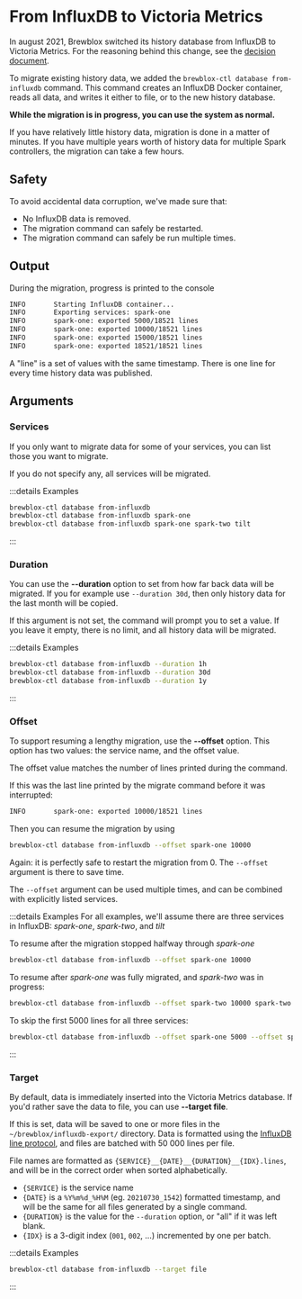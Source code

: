 # From InfluxDB to Victoria Metrics

In august 2021, Brewblox switched its history database from InfluxDB to Victoria Metrics.
For the reasoning behind this change, see the [decision document](../decisions/20210718_victoria_metrics.md).

To migrate existing history data, we added the `brewblox-ctl database from-influxdb` command.
This command creates an InfluxDB Docker container, reads all data, and writes it either to file, or to the new history database.

**While the migration is in progress, you can use the system as normal.**

If you have relatively little history data, migration is done in a matter of minutes.
If you have multiple years worth of history data for multiple Spark controllers, the migration can take a few hours.

## Safety

To avoid accidental data corruption, we've made sure that:

- No InfluxDB data is removed.
- The migration command can safely be restarted.
- The migration command can safely be run multiple times.

## Output

During the migration, progress is printed to the console

```sh
INFO       Starting InfluxDB container...
INFO       Exporting services: spark-one
INFO       spark-one: exported 5000/18521 lines
INFO       spark-one: exported 10000/18521 lines
INFO       spark-one: exported 15000/18521 lines
INFO       spark-one: exported 18521/18521 lines
```

A "line" is a set of values with the same timestamp.
There is one line for every time history data was published.

## Arguments

### Services

If you only want to migrate data for some of your services, you can list those you want to migrate.

If you do not specify any, all services will be migrated.

:::details Examples

```sh
brewblox-ctl database from-influxdb
brewblox-ctl database from-influxdb spark-one
brewblox-ctl database from-influxdb spark-one spark-two tilt
```

:::

### Duration

You can use the **--duration** option to set from how far back data will be migrated.
If you for example use `--duration 30d`, then only history data for the last month will be copied.

If this argument is not set, the command will prompt you to set a value.
If you leave it empty, there is no limit, and all history data will be migrated.

:::details Examples

```sh
brewblox-ctl database from-influxdb --duration 1h
brewblox-ctl database from-influxdb --duration 30d
brewblox-ctl database from-influxdb --duration 1y
```

:::

### Offset

To support resuming a lengthy migration, use the **--offset** option.
This option has two values: the service name, and the offset value.

The offset value matches the number of lines printed during the command.

If this was the last line printed by the migrate command before it was interrupted:

```txt
INFO       spark-one: exported 10000/18521 lines
```

Then you can resume the migration by using

```sh
brewblox-ctl database from-influxdb --offset spark-one 10000
```

Again: it is perfectly safe to restart the migration from 0.
The `--offset` argument is there to save time.

The `--offset` argument can be used multiple times, and can be combined with explicitly listed services.

:::details Examples
For all examples, we'll assume there are three services in InfluxDB: *spark-one*, *spark-two*, and *tilt*

To resume after the migration stopped halfway through *spark-one*

```sh
brewblox-ctl database from-influxdb --offset spark-one 10000
```

To resume after *spark-one* was fully migrated, and *spark-two* was in progress:

```sh
brewblox-ctl database from-influxdb --offset spark-two 10000 spark-two tilt
```

To skip the first 5000 lines for all three services:

```sh
brewblox-ctl database from-influxdb --offset spark-one 5000 --offset spark-two 5000 --offset tilt 50000
```

:::

### Target

By default, data is immediately inserted into the Victoria Metrics database.
If you'd rather save the data to file, you can use **--target file**.

If this is set, data will be saved to one or more files in the `~/brewblox/influxdb-export/` directory.
Data is formatted using the [InfluxDB line protocol](https://docs.influxdata.com/influxdb/v1.8/write_protocols/line_protocol_tutorial/), and files are batched with 50 000 lines per file.

File names are formatted as `{SERVICE}__{DATE}__{DURATION}__{IDX}.lines`,
and will be in the correct order when sorted alphabetically.

- `{SERVICE}` is the service name
- `{DATE}` is a `%Y%m%d_%H%M` (eg. `20210730_1542`) formatted timestamp, and will be the same for all files generated by a single command.
- `{DURATION}` is the value for the `--duration` option, or "all" if it was left blank.
- `{IDX}` is a 3-digit index (`001`, `002`, ...) incremented by one per batch.

:::details Examples

```sh
brewblox-ctl database from-influxdb --target file
```

:::
